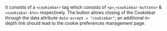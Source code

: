 It consists of a `<cookiebar>` tag which consists of `<p>`,`<cookiebar-buttons>` & `<cookiebar-btn>` respectively. 
The button allows closing of the Cookiebar through the data attribute `data-accept = "cookiebar"`; an additional in-depth link
should lead to the cookie preferences management page.
